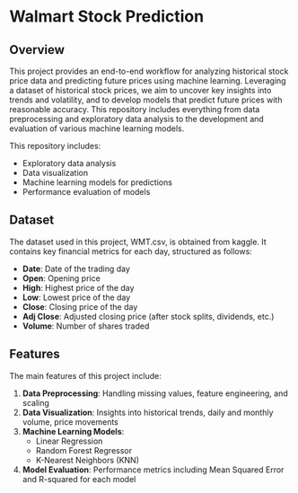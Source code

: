 # Walmart Stock Prediction

## Overview

This project provides an end-to-end workflow for analyzing historical stock price data and predicting future prices using machine learning. Leveraging a dataset of historical stock prices, we aim to uncover key insights into trends and volatility, and to develop models that predict future prices with reasonable accuracy. This repository includes everything from data preprocessing and exploratory data analysis to the development and evaluation of various machine learning models.

This repository includes:

- Exploratory data analysis
- Data visualization
- Machine learning models for predictions
- Performance evaluation of models

## Dataset

The dataset used in this project, WMT.csv, is obtained from kaggle. It contains key financial metrics for each day, structured as follows:

- **Date**: Date of the trading day
- **Open**: Opening price
- **High**: Highest price of the day
- **Low**: Lowest price of the day
- **Close**: Closing price of the day
- **Adj Close**: Adjusted closing price (after stock splits, dividends, etc.)
- **Volume**: Number of shares traded

## Features

The main features of this project include:

1. **Data Preprocessing**: Handling missing values, feature engineering, and scaling
2. **Data Visualization**: Insights into historical trends, daily and monthly volume, price movements
3. **Machine Learning Models**:
   - Linear Regression
   - Random Forest Regressor
   - K-Nearest Neighbors (KNN)
4. **Model Evaluation**: Performance metrics including Mean Squared Error and R-squared for each model
